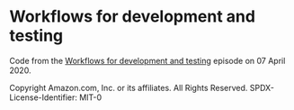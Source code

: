 # Workflows for development and testing

Code from the [Workflows for development and testing][workflows] episode on 07 April 2020.

[workflows]: https://www.youtube.com/watch?v=X79vSGi3qGU

Copyright Amazon.com, Inc. or its affiliates. All Rights Reserved.
SPDX-License-Identifier: MIT-0
